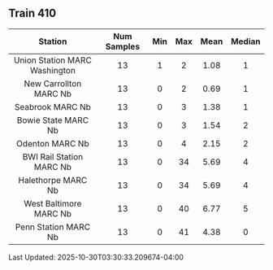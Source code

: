 ## Train 410

| Station | Num Samples | Min | Max | Mean | Median |
| :-----: | :---------: | :-: | :-: | :--: | :----: |
| Union Station MARC Washington | 13 | 1 | 2 | 1.08 | 1 |
| New Carrollton MARC Nb | 13 | 0 | 2 | 0.69 | 1 |
| Seabrook MARC Nb | 13 | 0 | 3 | 1.38 | 1 |
| Bowie State MARC Nb | 13 | 0 | 3 | 1.54 | 2 |
| Odenton MARC Nb | 13 | 0 | 4 | 2.15 | 2 |
| BWI Rail Station MARC Nb | 13 | 0 | 34 | 5.69 | 4 |
| Halethorpe MARC Nb | 13 | 0 | 34 | 5.69 | 4 |
| West Baltimore MARC Nb | 13 | 0 | 40 | 6.77 | 5 |
| Penn Station MARC Nb | 13 | 0 | 41 | 4.38 | 0 |


Last Updated: 2025-10-30T03:30:33.209674-04:00